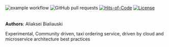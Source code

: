 ![example workflow](https://github.com/h1alexbel/jtax/actions/workflows/gradle.yml/badge.svg)
![GitHub pull requests](https://img.shields.io/github/issues-pr/h1alexbel/jtax)
[![Hits-of-Code](https://hitsofcode.com/github/h1alexbel/jtax?branch=main)](https://hitsofcode.com/github/h1alexbel/realo/view?branch=main)
[![License](https://img.shields.io/badge/license-Apache-green.svg)](https://github.com/h1alexbel/jtax/blob/main/LICENSE)
<br><br><br>
**Authors**: Aliaksei Bialiauski


Experimental, Community driven, taxi ordering service, driven by cloud and microservice architecture best practices
